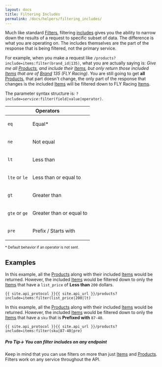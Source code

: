 ```yaml
---
layout: docs
title: Filtering Includes
permalink: /docs/helpers/filtering_includes/
---
```


[var_Brands]: /docs/services/brands
[var_Items]: /docs/services/items
[var_Products]: /docs/services/products
[var_Tags]: /docs/services/tags

[var_Helpers_Filters]: /docs/helpers/filters
[var_Helpers_Includes]: /docs/helpers/includes

Much like standard [Filters][var_Helpers_Filters], filtering [includes][var_Helpers_Includes] gives you the ability to narrow down the results of a request to specific subset of data. The difference is what you 
are operating on. The includes themselves are the part of the response that is being filtered, not the primary service.

For example, when you make a request like `/products?include=items:filter(brand_id|135)`, what you are actually saying is: *Give me all [Products][var_Products], and include 
their [Items][var_Items], but only return those included [Items][var_Items] that are of [Brand][var_Brands] 135 (FLY Racing)*. You are still going to get **all** 
[Products][var_Products], that part doesn't change, the only part of the response that changes is the included [Items][var_Items] will be filtered down to FLY Racing 
[Items][var_Items].

The parameter syntax structure is: <code>?include=<span class="text-"><em>service</em></span>:filter(<span class="text-blue">field</span>|<span class="text-green">value</span>|<span class="text-pink">operator</span>)</code>.

<table>
    <thead>
        <tr>
            <th colspan="2">Operators</th>
        </tr>
    </thead>
    <tbody>
        <tr>
            <td>
                <p><code class="text-pink">eq</code></p>
            </td>
            <td>
                <p>Equal<span class="text-pink">*</span></p>
            </td>
        </tr>
        <tr>
            <td>
                <p><code class="text-pink">ne</code></p>
            </td>
            <td>
                <p>Not equal</p>
            </td>
        </tr>
        <tr>
            <td>
                <p><code class="text-pink">lt</code></p>
            </td>
            <td>
                <p>Less than</p>
            </td>
        </tr>
        <tr>
            <td>
                <p><code class="text-pink">lte</code> or <code class="text-pink">le</code></p>
            </td>
            <td>
                <p>Less than or equal to</p>
            </td>
        </tr>
        <tr>
            <td>
                <p><code class="text-pink">gt</code></p>
            </td>
            <td>
                <p>Greater than</p>
            </td>
        </tr>
        <tr>
            <td>
                <p><code class="text-pink">gte</code> or <code class="text-pink">ge</code></p>
            </td>
            <td>
                <p>Greater than or equal to</p>
            </td>
        </tr>
        <tr>
            <td>
                <p><code class="text-pink">pre</code></p>
            </td>
            <td>
                <p>Prefix / Starts with</p>
            </td>
        </tr>
    </tbody>
</table>

<p class="align-right"><small class="text-pink">* Default behavior if an operator is not sent.</small></p>

## Examples

In this example, all the [Products][var_Products] along with their included [Items][var_Items] would be returned. However, the included [Items][var_Items] would be filtered down 
to only the [Items][var_Items] that have a `list_price` of **Less than** `200` dollars.

```
{{ site.api_protocol }}{{ site.api_url }}/products?include=items:filter(list_price|200|lt)
```

In this example, all the [Products][var_Products] along with their included [Items][var_Items] would be returned. However, the included [Items][var_Items] would be filtered down 
to only the [Items][var_Items] that have a `sku` that is **Prefixed with** `87-40`.

```
{{ site.api_protocol }}{{ site.api_url }}/products?include=items:filter(sku|87-40|pre)
```

<div class="note">
    <h5>Pro Tip&rarr; You can filter includes on any endpoint</h5>
    <p>Keep in mind that you can use filters on more than just <a href="">Items</a> and <a href="">Products</a>. Filters work on any service throughout the API.</p>
</div>
